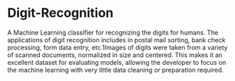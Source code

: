 # Digit-Recognition
 
A Machine Learning classifier for recognizing the digits for humans.
The applications of digit recognition includes in postal mail sorting, bank check processing, form data entry, etc.1Images of digits were taken from a variety of scanned documents, normalized in size and centered. This makes it an excellent dataset for evaluating models, allowing the developer to focus on the machine learning with very little data cleaning or preparation required.
